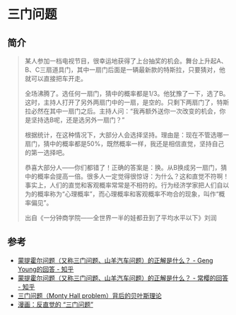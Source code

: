 # 三门问题

## 简介

> 某人参加一档电视节目，很幸运地获得了上台抽奖的机会。舞台上升起A、B、C三扇道具门，其中一扇门后面是一辆最新款的特斯拉，只要猜对，他就可以直接把车开走。
>
> 全场沸腾了。选任何一扇门，猜中的概率都是1/3。他犹豫了一下，选了B。这时，主持人打开了另外两扇门中的一扇，是空的。只剩下两扇门了，特斯拉必然在其中一扇门之后。主持人问：“我再额外送你一次改变的机会，你是坚持选B呢，还是选另外一扇门？”
>
> 根据统计，在这种情况下，大部分人会选择坚持。理由是：现在不管选哪一扇门，猜中的概率都是50%，既然概率一样，我还是相信直觉，坚持自己的第一选择吧。
>
>恭喜大部分人——你们都错了！正确的答案是：换。从B换成另一扇门，猜中的概率会提高一倍。很多人一定觉得很惊讶：为什么？这和直觉不符啊！事实上，人们的直觉和客观概率常常是不相符的。行为经济学家把人们自以为的概率称为“心理概率”，而心理概率和客观概率不吻合的现象，叫作“概率偏见”。
>
> 出自《一分钟商学院——全世界一半的娃都丑到了平均水平以下》刘润

## 参考

- [蒙提霍尔问题（又称三门问题、山羊汽车问题）的正解是什么？ - Geng Young的回答 - 知乎](https://www.zhihu.com/question/26709273/answer/67049728)
- [蒙提霍尔问题（又称三门问题、山羊汽车问题）的正解是什么？ - 常樱的回答 - 知乎](https://www.zhihu.com/question/26709273/answer/1045046036)
- [三门问题（Monty Hall problem）背后的贝叶斯理论](https://blog.csdn.net/zjuPeco/article/details/76850866)
- [漫画：反直觉的 “三门问题”](https://zhuanlan.zhihu.com/p/70217002)
